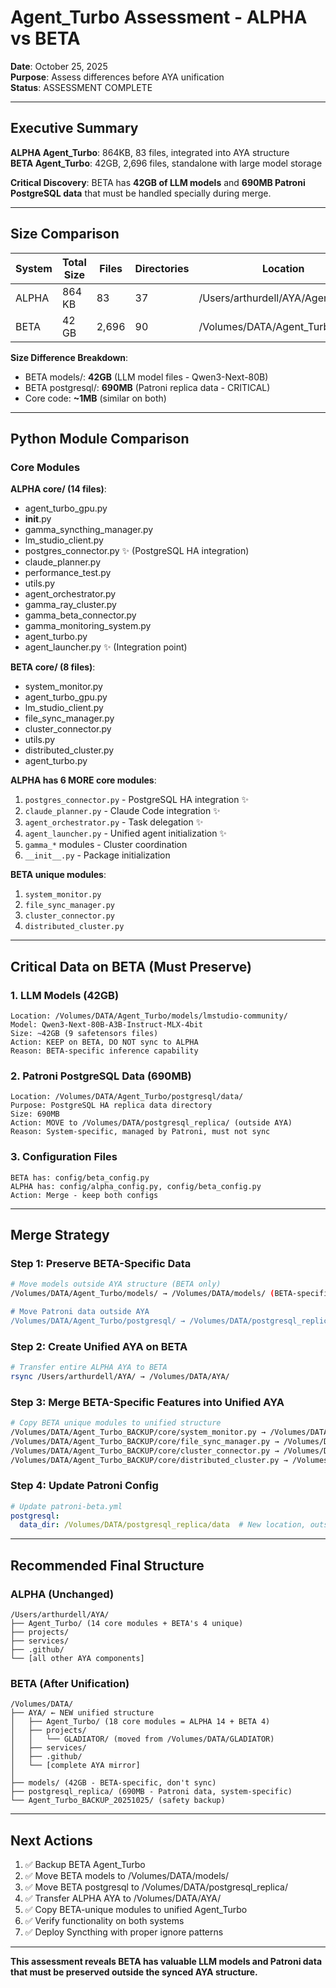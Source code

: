# Agent_Turbo Assessment - ALPHA vs BETA

**Date**: October 25, 2025  
**Purpose**: Assess differences before AYA unification  
**Status**: ASSESSMENT COMPLETE

---

## Executive Summary

**ALPHA Agent_Turbo**: 864KB, 83 files, integrated into AYA structure  
**BETA Agent_Turbo**: 42GB, 2,696 files, standalone with large model storage

**Critical Discovery**: BETA has **42GB of LLM models** and **690MB Patroni PostgreSQL data** that must be handled specially during merge.

---

## Size Comparison

| System | Total Size | Files | Directories | Location |
|--------|------------|-------|-------------|----------|
| ALPHA  | 864 KB     | 83    | 37          | /Users/arthurdell/AYA/Agent_Turbo/ |
| BETA   | 42 GB      | 2,696 | 90          | /Volumes/DATA/Agent_Turbo/ |

**Size Difference Breakdown**:
- BETA models/: **42GB** (LLM model files - Qwen3-Next-80B)
- BETA postgresql/: **690MB** (Patroni replica data - CRITICAL)
- Core code: **~1MB** (similar on both)

---

## Python Module Comparison

### Core Modules

**ALPHA core/ (14 files)**:
- agent_turbo_gpu.py
- __init__.py
- gamma_syncthing_manager.py
- lm_studio_client.py
- postgres_connector.py ✨ (PostgreSQL HA integration)
- claude_planner.py
- performance_test.py
- utils.py
- agent_orchestrator.py
- gamma_ray_cluster.py
- gamma_beta_connector.py
- gamma_monitoring_system.py
- agent_turbo.py
- agent_launcher.py ✨ (Integration point)

**BETA core/ (8 files)**:
- system_monitor.py
- agent_turbo_gpu.py
- lm_studio_client.py
- file_sync_manager.py
- cluster_connector.py
- utils.py
- distributed_cluster.py
- agent_turbo.py

**ALPHA has 6 MORE core modules**:
1. `postgres_connector.py` - PostgreSQL HA integration ✨
2. `claude_planner.py` - Claude Code integration ✨
3. `agent_orchestrator.py` - Task delegation ✨
4. `agent_launcher.py` - Unified agent initialization ✨
5. `gamma_*` modules - Cluster coordination
6. `__init__.py` - Package initialization

**BETA unique modules**:
1. `system_monitor.py`
2. `file_sync_manager.py`
3. `cluster_connector.py`
4. `distributed_cluster.py`

---

## Critical Data on BETA (Must Preserve)

### 1. LLM Models (42GB)
```
Location: /Volumes/DATA/Agent_Turbo/models/lmstudio-community/
Model: Qwen3-Next-80B-A3B-Instruct-MLX-4bit
Size: ~42GB (9 safetensors files)
Action: KEEP on BETA, DO NOT sync to ALPHA
Reason: BETA-specific inference capability
```

### 2. Patroni PostgreSQL Data (690MB)
```
Location: /Volumes/DATA/Agent_Turbo/postgresql/data/
Purpose: PostgreSQL HA replica data directory
Size: 690MB
Action: MOVE to /Volumes/DATA/postgresql_replica/ (outside AYA)
Reason: System-specific, managed by Patroni, must not sync
```

### 3. Configuration Files
```
BETA has: config/beta_config.py
ALPHA has: config/alpha_config.py, config/beta_config.py
Action: Merge - keep both configs
```

---

## Merge Strategy

### Step 1: Preserve BETA-Specific Data
```bash
# Move models outside AYA structure (BETA only)
/Volumes/DATA/Agent_Turbo/models/ → /Volumes/DATA/models/ (BETA-specific, don't sync)

# Move Patroni data outside AYA
/Volumes/DATA/Agent_Turbo/postgresql/ → /Volumes/DATA/postgresql_replica/
```

### Step 2: Create Unified AYA on BETA
```bash
# Transfer entire ALPHA AYA to BETA
rsync /Users/arthurdell/AYA/ → /Volumes/DATA/AYA/
```

### Step 3: Merge BETA-Specific Features into Unified AYA
```bash
# Copy BETA unique modules to unified structure
/Volumes/DATA/Agent_Turbo_BACKUP/core/system_monitor.py → /Volumes/DATA/AYA/Agent_Turbo/core/
/Volumes/DATA/Agent_Turbo_BACKUP/core/file_sync_manager.py → /Volumes/DATA/AYA/Agent_Turbo/core/
/Volumes/DATA/Agent_Turbo_BACKUP/core/cluster_connector.py → /Volumes/DATA/AYA/Agent_Turbo/core/
/Volumes/DATA/Agent_Turbo_BACKUP/core/distributed_cluster.py → /Volumes/DATA/AYA/Agent_Turbo/core/
```

### Step 4: Update Patroni Config
```yaml
# Update patroni-beta.yml
postgresql:
  data_dir: /Volumes/DATA/postgresql_replica/data  # New location, outside AYA
```

---

## Recommended Final Structure

### ALPHA (Unchanged)
```
/Users/arthurdell/AYA/
├── Agent_Turbo/ (14 core modules + BETA's 4 unique)
├── projects/
├── services/
├── .github/
└── [all other AYA components]
```

### BETA (After Unification)
```
/Volumes/DATA/
├── AYA/ ← NEW unified structure
│   ├── Agent_Turbo/ (18 core modules = ALPHA 14 + BETA 4)
│   ├── projects/
│   │   └── GLADIATOR/ (moved from /Volumes/DATA/GLADIATOR)
│   ├── services/
│   ├── .github/
│   └── [complete AYA mirror]
│
├── models/ (42GB - BETA-specific, don't sync)
├── postgresql_replica/ (690MB - Patroni data, system-specific)
└── Agent_Turbo_BACKUP_20251025/ (safety backup)
```

---

## Next Actions

1. ✅ Backup BETA Agent_Turbo
2. ✅ Move BETA models to /Volumes/DATA/models/
3. ✅ Move BETA postgresql to /Volumes/DATA/postgresql_replica/
4. ✅ Transfer ALPHA AYA to /Volumes/DATA/AYA/
5. ✅ Copy BETA-unique modules to unified Agent_Turbo
6. ✅ Verify functionality on both systems
7. ✅ Deploy Syncthing with proper ignore patterns

---

**This assessment reveals BETA has valuable LLM models and Patroni data that must be preserved outside the synced AYA structure.**

